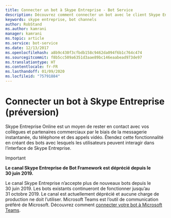 ```yaml
---
title: Connecter un bot à Skype Entreprise - Bot Service
description: Découvrez comment connecter un bot avec le client Skype Entreprise.
keywords: skype entreprise, bot channels
author: RobStand
ms.author: kamrani
manager: kamrani
ms.topic: article
ms.service: bot-service
ms.date: 12/13/2017
ms.openlocfilehash: a8b9c430f3cfbdb158c9462da094f6b1c764c474
ms.sourcegitcommit: f8b5cc509a6351d3aae89bc146eaabead973de97
ms.translationtype: HT
ms.contentlocale: fr-FR
ms.lasthandoff: 01/09/2020
ms.locfileid: "75791884"
---
```

# <a name="connect-a-bot-to-skype-for-business-preview"></a>Connecter un bot à Skype Entreprise (préversion)

Skype Entreprise Online est un moyen de rester en contact avec vos collègues et partenaires commerciaux par le biais de la messagerie instantanée, du téléphone et des appels vidéo. Étendez cette fonctionnalité en créant des bots avec lesquels les utilisateurs peuvent interagir dans l’interface de Skype Entreprise.

> [!IMPORTANT]
> **Le canal Skype Entreprise de Bot Framework est déprécié depuis le 30 juin 2019.**
> 
> Le canal Skype Entreprise n’accepte plus de nouveaux bots depuis le 30 juin 2019.  Les bots existants continueront de fonctionner jusqu’au 31 octobre 2019.  Le canal est actuellement déprécié et aucune charge de production ne doit l’utiliser.  Microsoft Teams est l’outil de communication préféré de Microsoft.  Découvrez comment [connecter votre bot à Microsoft Teams](https://msdn.microsoft.com/microsoft-teams/bots).
